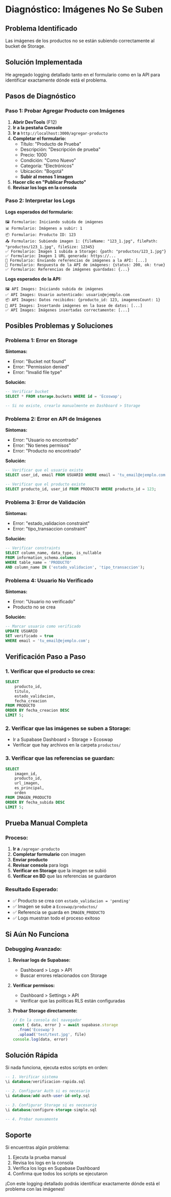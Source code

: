# Diagnóstico: Imágenes No Se Suben

## Problema Identificado

Las imágenes de los productos no se están subiendo correctamente al bucket de Storage.

## Solución Implementada

He agregado logging detallado tanto en el formulario como en la API para identificar exactamente dónde está el problema.

## Pasos de Diagnóstico

### **Paso 1: Probar Agregar Producto con Imágenes**

1. **Abrir DevTools** (F12)
2. **Ir a la pestaña Console**
3. **Ir a** `http://localhost:3000/agregar-producto`
4. **Completar el formulario:**
   - Título: "Producto de Prueba"
   - Descripción: "Descripción de prueba"
   - Precio: 1000
   - Condición: "Como Nuevo"
   - Categoría: "Electrónicos"
   - Ubicación: "Bogotá"
   - **Subir al menos 1 imagen**
5. **Hacer clic en "Publicar Producto"**
6. **Revisar los logs en la consola**

### **Paso 2: Interpretar los Logs**

**Logs esperados del formulario:**
```
🖼️ Formulario: Iniciando subida de imágenes
📊 Formulario: Imágenes a subir: 1
📦 Formulario: Producto ID: 123
📤 Formulario: Subiendo imagen 1: {fileName: "123_1.jpg", filePath: "productos/123_1.jpg", fileSize: 12345}
✅ Formulario: Imagen 1 subida a Storage: {path: "productos/123_1.jpg"}
✅ Formulario: Imagen 1 URL generada: https://...
💾 Formulario: Enviando referencias de imágenes a la API: [...]
📡 Formulario: Respuesta de la API de imágenes: {status: 200, ok: true}
✅ Formulario: Referencias de imágenes guardadas: {...}
```

**Logs esperados de la API:**
```
🖼️ API Images: Iniciando subida de imágenes
✅ API Images: Usuario autenticado: usuario@ejemplo.com
📦 API Images: Datos recibidos: {producto_id: 123, imagenesCount: 1}
💾 API Images: Insertando imágenes en la base de datos: [...]
✅ API Images: Imágenes insertadas correctamente: [...]
```

## Posibles Problemas y Soluciones

### **Problema 1: Error en Storage**
**Síntomas:**
- Error: "Bucket not found"
- Error: "Permission denied"
- Error: "Invalid file type"

**Solución:**
```sql
-- Verificar bucket
SELECT * FROM storage.buckets WHERE id = 'Ecoswap';

-- Si no existe, crearlo manualmente en Dashboard > Storage
```

### **Problema 2: Error en API de Imágenes**
**Síntomas:**
- Error: "Usuario no encontrado"
- Error: "No tienes permisos"
- Error: "Producto no encontrado"

**Solución:**
```sql
-- Verificar que el usuario existe
SELECT user_id, email FROM USUARIO WHERE email = 'tu_email@ejemplo.com';

-- Verificar que el producto existe
SELECT producto_id, user_id FROM PRODUCTO WHERE producto_id = 123;
```

### **Problema 3: Error de Validación**
**Síntomas:**
- Error: "estado_validacion constraint"
- Error: "tipo_transaccion constraint"

**Solución:**
```sql
-- Verificar constraints
SELECT column_name, data_type, is_nullable 
FROM information_schema.columns 
WHERE table_name = 'PRODUCTO' 
AND column_name IN ('estado_validacion', 'tipo_transaccion');
```

### **Problema 4: Usuario No Verificado**
**Síntomas:**
- Error: "Usuario no verificado"
- Producto no se crea

**Solución:**
```sql
-- Marcar usuario como verificado
UPDATE USUARIO 
SET verificado = true 
WHERE email = 'tu_email@ejemplo.com';
```

## Verificación Paso a Paso

### **1. Verificar que el producto se crea:**
```sql
SELECT 
    producto_id,
    titulo,
    estado_validacion,
    fecha_creacion
FROM PRODUCTO 
ORDER BY fecha_creacion DESC 
LIMIT 5;
```

### **2. Verificar que las imágenes se suben a Storage:**
- Ir a Supabase Dashboard > Storage > Ecoswap
- Verificar que hay archivos en la carpeta `productos/`

### **3. Verificar que las referencias se guardan:**
```sql
SELECT 
    imagen_id,
    producto_id,
    url_imagen,
    es_principal,
    orden
FROM IMAGEN_PRODUCTO 
ORDER BY fecha_subida DESC 
LIMIT 5;
```

## Prueba Manual Completa

### **Proceso:**
1. **Ir a** `/agregar-producto`
2. **Completar formulario** con imagen
3. **Enviar producto**
4. **Revisar consola** para logs
5. **Verificar en Storage** que la imagen se subió
6. **Verificar en BD** que las referencias se guardaron

### **Resultado Esperado:**
- ✅ Producto se crea con `estado_validacion = 'pending'`
- ✅ Imagen se sube a `Ecoswap/productos/`
- ✅ Referencia se guarda en `IMAGEN_PRODUCTO`
- ✅ Logs muestran todo el proceso exitoso

## Si Aún No Funciona

### **Debugging Avanzado:**

1. **Revisar logs de Supabase:**
   - Dashboard > Logs > API
   - Buscar errores relacionados con Storage

2. **Verificar permisos:**
   - Dashboard > Settings > API
   - Verificar que las políticas RLS están configuradas

3. **Probar Storage directamente:**
   ```javascript
   // En la consola del navegador
   const { data, error } = await supabase.storage
     .from('Ecoswap')
     .upload('test/test.jpg', file)
   console.log(data, error)
   ```

## Solución Rápida

Si nada funciona, ejecuta estos scripts en orden:

```sql
-- 1. Verificar sistema
\i database/verificacion-rapida.sql

-- 2. Configurar Auth si es necesario
\i database/add-auth-user-id-only.sql

-- 3. Configurar Storage si es necesario
\i database/configure-storage-simple.sql

-- 4. Probar nuevamente
```

## Soporte

Si encuentras algún problema:
1. Ejecuta la prueba manual
2. Revisa los logs en la consola
3. Verifica los logs en Supabase Dashboard
4. Confirma que todos los scripts se ejecutaron

¡Con este logging detallado podrás identificar exactamente dónde está el problema con las imágenes!
